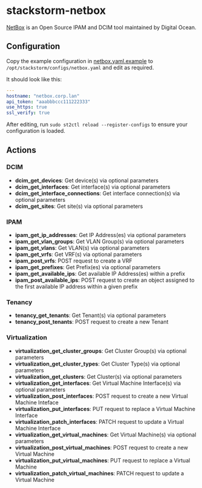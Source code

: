 # stackstorm-netbox

[NetBox](https://github.com/digitalocean/netbox) is an Open Source IPAM and DCIM tool
maintained by Digital Ocean.

## Configuration

Copy the example configuration in [netbox.yaml.example](./netbox.yaml.example)
to `/opt/stackstorm/configs/netbox.yaml` and edit as required.

It should look like this:

```yaml
---
hostname: "netbox.corp.lan"
api_token: "aaabbbccc111222333"
use_https: true
ssl_verify: true
```

After editing, run `sudo st2ctl reload --register-configs` to ensure your configuration
is loaded.

## Actions

### DCIM
- **dcim\_get\_devices**: Get device(s) via optional parameters
- **dcim\_get\_interfaces**: Get interface(s) via optional parameters
- **dcim\_get\_interface_connections**: Get interface connection(s) via optional parameters
- **dcim\_get\_sites**: Get site(s) via optional parameters

### IPAM
- **ipam\_get\_ip\_addresses**: Get IP Address(es) via optional parameters
- **ipam\_get\_vlan\_groups**: Get VLAN Group(s) via optional parameters
- **ipam\_get\_vlans**: Get VLAN(s) via optional parameters
- **ipam\_get\_vrfs**: Get VRF(s) via optional parameters
- **ipam\_post\_vrfs**: POST request to create a VRF
- **ipam\_get\_prefixes**: Get Prefix(es) via optional parameters
- **ipam\_get\_available_ips**: Get available IP Address(es) within a prefix
- **ipam\_post\_available_ips**: POST request to create an object assigned to the first available IP address within a given prefix

### Tenancy
- **tenancy\_get\_tenants**: Get Tenant(s) via optional parameters
- **tenancy\_post\_tenants**: POST request to create a new Tenant

### Virtualization
- **virtualization\_get\_cluster\_groups**: Get Cluster Group(s) via optional parameters
- **virtualization\_get\_cluster\_types**: Get Cluster Type(s) via optional parameters
- **virtualization\_get\_clusters**: Get Cluster(s) via optional parameters
- **virtualization\_get\_interfaces**: Get Virtual Machine Interface(s) via optional parameters
- **virtualization\_post\_interfaces**: POST request to create a new Virtual Machine Inteface
- **virtualization\_put\_interfaces**: PUT request to replace a Virtual Machine Interface
- **virtualization\_patch\_interfaces**: PATCH request to update a Virtual Machine Interface
- **virtualization\_get\_virtual_machines**: Get Virtual Machine(s) via optional parameters
- **virtualization\_post\_virtual_machines**: POST request to create a new Virtual Machine
- **virtualization\_put\_virtual_machines**: PUT request to replace a Virtual Machine
- **virtualization\_patch\_virtual_machines**: PATCH request to update a Virtual Machine

